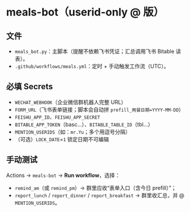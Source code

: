 # meals-bot（userid-only @ 版）

## 文件
- `meals_bot.py`：主脚本（提醒不依赖飞书凭证；汇总调用飞书 Bitable 读表）。
- `.github/workflows/meals.yml`：定时 + 手动触发工作流（UTC）。

## 必填 Secrets
- `WECHAT_WEBHOOK`（企业微信群机器人完整 URL）
- `FORM_URL`（飞书表单链接；脚本会自动拼 `prefill_用餐日期=YYYY-MM-DD`）
- `FEISHU_APP_ID`、`FEISHU_APP_SECRET`
- `BITABLE_APP_TOKEN`（basc...）、`BITABLE_TABLE_ID`（tbl...）
- `MENTION_USERIDS`（如：`mr.Yu`；多个用逗号分隔）
- （可选）`LOCK_DATE`=`1` 锁定日期不可编辑

## 手动测试
Actions → `meals-bot` → **Run workflow**，选择：
- `remind_am`（或 `remind_pm`）→ 群里应收“表单入口（含今日 prefill）”；
- `report_lunch` / `report_dinner` / `report_breakfast` → 群里收汇总，并 @ `MENTION_USERIDS`。
